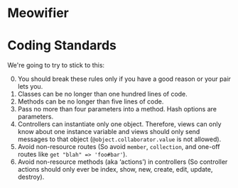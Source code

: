 Meowifier
=========

# Coding Standards

We're going to try to stick to this:

0. You should break these rules only if you have a good reason or your pair lets you.
1. Classes can be no longer than one hundred lines of code.
2. Methods can be no longer than five lines of code.
3. Pass no more than four parameters into a method. Hash options are parameters.
4. Controllers can instantiate only one object. Therefore, views can only know about one instance variable and views should only send messages to that object (`@object.collaborator.value` is not allowed).
5. Avoid non-resource routes (So avoid `member`, `collection`, and one-off routes like `get "blah" => 'foo#bar'`).
6. Avoid non-resource methods (aka ‘actions’) in controllers (So controller actions should only ever be index, show, new, create, edit, update, destroy).